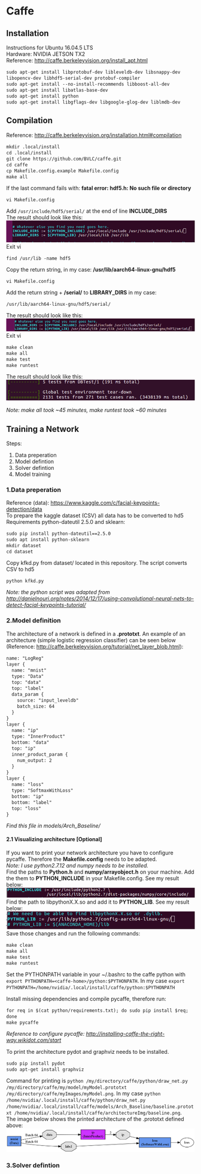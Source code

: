 # Caffe

## Installation
Instructions for Ubuntu 16.04.5 LTS  
Hardware: NVIDIA JETSON TX2  
Reference: http://caffe.berkeleyvision.org/install_apt.html

```
sudo apt-get install libprotobuf-dev libleveldb-dev libsnappy-dev libopencv-dev libhdf5-serial-dev protobuf-compiler
sudo apt-get install --no-install-recommends libboost-all-dev
sudo apt-get install libatlas-base-dev
sudo apt-get install python
sudo apt-get install libgflags-dev libgoogle-glog-dev liblmdb-dev
```
## Compilation
Reference: http://caffe.berkeleyvision.org/installation.html#compilation
```
mkdir .local/install
cd .local/install
git clone https://github.com/BVLC/caffe.git
cd caffe
cp Makefile.config.example Makefile.config
make all
``` 

If the last command fails with: **fatal error: hdf5.h: No such file or directory**
```
vi Makefile.config
```
Add ```/usr/include/hdf5/serial/```  at the end of line **INCLUDE_DIRS**  
The result should look like this:
![Alt text](/Screenshots/compilation_01.png?raw=true "Comp_01")  
Exit vi
```
find /usr/lib -name hdf5
```
Copy the return string, in my case: **/usr/lib/aarch64-linux-gnu/hdf5**
```
vi Makefile.config
```
Add the return string + **/serial/** to **LIBRARY_DIRS** in my case:
```
/usr/lib/aarch64-linux-gnu/hdf5/serial/ 
```
The result should look like this:
![Alt text](/Screenshots/compilation_02.png?raw=true "Comp_02")
Exit vi
```
make clean
make all
make test
make runtest
```
The result should look like this:  
![Alt text](/Screenshots/compilation_03.png?raw=true "Comp_03")

*Note: make all took ~45 minutes, make runtest took ~60 minutes*  
## Training a Network  
Steps:
1. Data preperation
2. Model defintion
3. Solver defintion
4. Model training

### 1.Data preperation
Reference (data): https://www.kaggle.com/c/facial-keypoints-detection/data  
To prepare the kaggle dataset (CSV) all data has to be converted to hd5  
Requirements python-dateutil 2.5.0 and sklearn:
```
sudo pip install python-dateutil==2.5.0 
sudo apt install python-sklearn
mkdir dataset
cd dataset  
```
Copy kfkd.py from dataset/ located in this repository. The script converts CSV to hd5     
```
python kfkd.py
```
*Note: the python script was adapted from http://danielnouri.org/notes/2014/12/17/using-convolutional-neural-nets-to-detect-facial-keypoints-tutorial/*

### 2.Model definition  
The architecture of a network is defined in a **.prototxt**. An example of an architecture (simple logistic regression classifier) can be seen below (Reference: http://caffe.berkeleyvision.org/tutorial/net_layer_blob.html):  
```
name: "LogReg"
layer {
  name: "mnist"
  type: "Data"
  top: "data"
  top: "label"
  data_param {
    source: "input_leveldb"
    batch_size: 64
  }
}
layer {
  name: "ip"
  type: "InnerProduct"
  bottom: "data"
  top: "ip"
  inner_product_param {
    num_output: 2
  }
}
layer {
  name: "loss"
  type: "SoftmaxWithLoss"
  bottom: "ip"
  bottom: "label"
  top: "loss"
}
```
*Find this file in models/Arch_Baseline/*
#### 2.1 Visualizing architecture [Optional]  
If you want to print your network architecture you have to configure pycaffe. Therefore the **Makefile.config** needs to be adapted.  
*Note: I use python2.7.12 and numpy needs to be installed.*  
Find the paths to **Python.h** and **numpy/arrayobject.h** on your machine. Add the them to **PYTHON_INCLUDE** in your Makefile.config. See my result below:  
![Alt text](/Screenshots/pycaffe_01.png?raw=true "pyC_01")  
Find the path to libpythonX.X.so and add it to **PYTHON_LIB**. See my result below:  
![Alt text](/Screenshots/pycaffe_02.png?raw=true "pyC_02")  
Save those changes and run the following commands:
```
make clean
make all
make test
make runtest
```  
Set the PYTHONPATH variable in your ~/.bashrc to the caffe python with ```export PYTHONPATH=<caffe-home>/python:$PYTHONPATH```. In my case ```export PYTHONPATH=/home/nvidia/.local/install/caffe/python:$PYTHONPATH```  

Install missing dependencies and compile pycaffe, therefore run:
```
for req in $(cat python/requirements.txt); do sudo pip install $req; done
make pycaffe
```
*Reference to configure pycaffe: http://installing-caffe-the-right-way.wikidot.com/start*

To print the architecture pydot and graphviz needs to be installed.
```
sudo pip install pydot
sudo apt-get install graphviz
```
Command for printing is ```python /my/directory/caffe/python/draw_net.py /my/directory/caffe/my/model/myModel.prototxt /my/directory/caffe/myImages/myModel.png```. In my case ```python /home/nvidia/.local/install/caffe/python/draw_net.py /home/nvidia/.local/install/caffe/models/Arch_Baseline/baseline.prototxt /home/nvidia/.local/install/caffe/architectureImg/baseline.png```.  
The image below shows the printed architecture of the .prototxt defined above:
![Alt text](/architectureImg/baseline.png?raw=true "bl_02") 
### 3.Solver defintion
